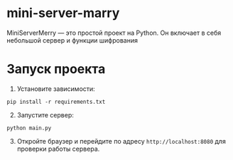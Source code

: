 # mini-server-marry
MiniServerMerry — это простой проект на Python. Он включает в себя небольшой сервер и функции шифрования
# Запуск проекта
1. Установите зависимости:
```
pip install -r requirements.txt
```

2. Запустите сервер:

```
python main.py
```

3. Откройте браузер и перейдите по адресу `http://localhost:8080` для проверки работы сервера.
